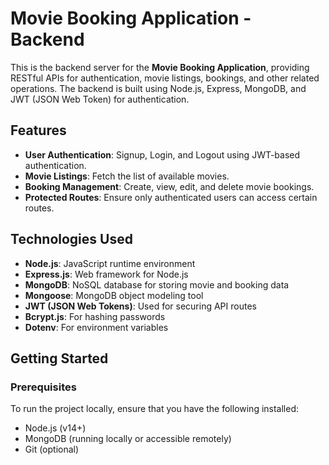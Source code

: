 # Movie Booking Application - Backend

This is the backend server for the **Movie Booking Application**, providing RESTful APIs for authentication, movie listings, bookings, and other related operations. The backend is built using Node.js, Express, MongoDB, and JWT (JSON Web Token) for authentication.

## Features

- **User Authentication**: Signup, Login, and Logout using JWT-based authentication.
- **Movie Listings**: Fetch the list of available movies.
- **Booking Management**: Create, view, edit, and delete movie bookings.
- **Protected Routes**: Ensure only authenticated users can access certain routes.
  
## Technologies Used

- **Node.js**: JavaScript runtime environment
- **Express.js**: Web framework for Node.js
- **MongoDB**: NoSQL database for storing movie and booking data
- **Mongoose**: MongoDB object modeling tool
- **JWT (JSON Web Tokens)**: Used for securing API routes
- **Bcrypt.js**: For hashing passwords
- **Dotenv**: For environment variables

## Getting Started

### Prerequisites

To run the project locally, ensure that you have the following installed:

- Node.js (v14+)
- MongoDB (running locally or accessible remotely)
- Git (optional)


